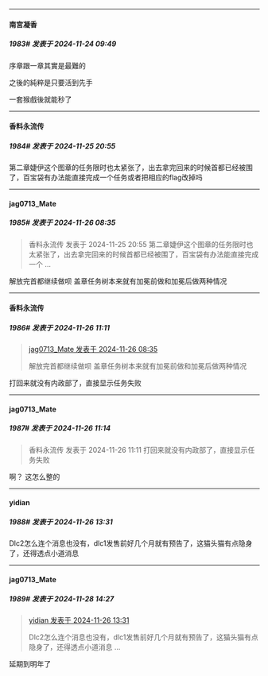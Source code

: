 ﻿
*****

####  南宮凝香  
##### 1983#       发表于 2024-11-24 09:49

序章跟一章其實是最難的

之後的純粹是只要活到先手

一套猴戲後就能秒了


*****

####  香料永流传  
##### 1984#       发表于 2024-11-25 20:55

第二章婕伊这个图章的任务限时也太紧张了，出去拿完回来的时候首都已经被围了，百宝袋有办法能直接完成一个任务或者把相应的flag改掉吗


*****

####  jag0713_Mate  
##### 1985#       发表于 2024-11-26 08:35

<blockquote>香料永流传 发表于 2024-11-25 20:55
第二章婕伊这个图章的任务限时也太紧张了，出去拿完回来的时候首都已经被围了，百宝袋有办法能直接完成一个 ...</blockquote>
解放完首都继续做呗 盖章任务树本来就有加冕前做和加冕后做两种情况


*****

####  香料永流传  
##### 1986#       发表于 2024-11-26 11:11

<blockquote><a href="httphttps://bbs.saraba1st.com/2b/forum.php?mod=redirect&amp;goto=findpost&amp;pid=66775568&amp;ptid=2071702" target="_blank">jag0713_Mate 发表于 2024-11-26 08:35</a>

解放完首都继续做呗 盖章任务树本来就有加冕前做和加冕后做两种情况</blockquote>
打回来就没有内政部了，直接显示任务失败


*****

####  jag0713_Mate  
##### 1987#       发表于 2024-11-26 11:14

<blockquote>香料永流传 发表于 2024-11-26 11:11
打回来就没有内政部了，直接显示任务失败</blockquote>
啊？ 这怎么整的


*****

####  yidian  
##### 1988#       发表于 2024-11-26 13:31

Dlc2怎么连个消息也没有，dlc1发售前好几个月就有预告了，这猫头猫有点隐身了，还得透点小道消息


*****

####  jag0713_Mate  
##### 1989#       发表于 2024-11-28 14:27

<blockquote><a href="httphttps://bbs.saraba1st.com/2b/forum.php?mod=redirect&amp;goto=findpost&amp;pid=66778144&amp;ptid=2071702" target="_blank">yidian 发表于 2024-11-26 13:31</a>

Dlc2怎么连个消息也没有，dlc1发售前好几个月就有预告了，这猫头猫有点隐身了，还得透点小道消息 ...</blockquote>
延期到明年了

